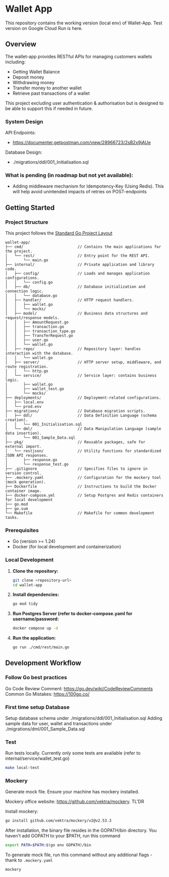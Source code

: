 # Wallet App

This repository contains the working version (local env) of Wallet-App. Test version on Google Cloud Run is here.

## Overview

The wallet-app provides RESTful APIs for managing customers wallets including:

*   Getting Wallet Balance
*   Deposit money
*   Withdrawing money
*   Transfer money to another wallet
*   Retrieve past transactions of a wallet


This project excluding user authentication & authorisation but is designed to be able to support this if needed in future.

### System Design
API Endpoints:
- https://documenter.getpostman.com/view/28966723/2sB2x9jAUe

Database Design:
- ./migrations/ddl/001_Initialisation.sql

### What is pending (in roadmap but not yet available):
- Adding middleware mechanism for Idempotency-Key (Using Redis). This will help avoid unintended impacts of retries on POST-endpoints

## Getting Started

### Project Structure

This project follows the [Standard Go Project Layout](https://github.com/golang-standards/project-layout)

```
wallet-app/
├── cmd/                        // Contains the main applications for the project.
│   └── rest/                   // Entry point for the REST API.
│       └── main.go
├── internal/                   // Private application and library code.
│   ├── config/                 // Loads and manages application configurations.
│   │   └── config.go
│   ├── db/                     // Database initialization and connection logic.
│   │   └── database.go
│   ├── handler/                // HTTP request handlers.
│   │   ├── wallet.go
│   │   └── mocks/             
│   ├── model/                  // Business data structures and request/response models.
│   │   ├── AmountRequest.go
│   │   ├── transaction.go
│   │   ├── transaction_type.go
│   │   ├── TransferRequest.go
│   │   ├── user.go
│   │   └── wallet.go
│   ├── repo/                   // Repository layer: handles interaction with the database.
│   │   └── wallet.go
│   ├── server/                 // HTTP server setup, middleware, and route registration.
│   │   └── http.go
│   └── service/                // Service layer: contains business logic.
│       ├── wallet.go
│       ├── wallet_test.go
│       └── mocks/           
├── deployments/                // Deployment-related configurations.
│   ├── local.env
│   └── prod.env
├── migrations/                 // Database migration scripts.
│   ├── ddl/                    // Data Definition Language (schema creation).
│   │   └── 001_Initialisation.sql
│   └── dml/                    // Data Manipulation Language (sample data insertion).
│       └── 001_Sample_Data.sql
├── pkg/                        // Reusable packages, safe for external import.
│   └── restjson/               // Utility functions for standardized JSON API responses.
│       ├── response.go
│       └── response_test.go
├── .gitignore                  // Specifies files to ignore in version control.
├── .mockery.yaml               // Configuration for the mockery tool (mock generation).
├── Dockerfile                  // Instructions to build the Docker container image.
├── docker-compose.yml          // Setup Postgres and Redis containers for local development
├── go.mod                    
├── go.sum                     
└── Makefile                    // Makefile for common development tasks.
```

### Prerequisites

*   Go (version >= 1.24)
*   Docker (for local development and containerization)

### Local Development

1.  **Clone the repository:**
    ```bash
    git clone <repository-url>
    cd wallet-app
    ```

2.  **Install dependencies:**
    ```bash
    go mod tidy
    ```
3. **Run Postgres Server (refer to docker-compose.yaml for username/password:**
    ```bash
    docker compose up -d
    ```

4. **Run the application:**
    ```bash
    go run ./cmd/rest/main.go
    ```

## Development Workflow
### Follow Go best practices

Go Code Review Comment: https://go.dev/wiki/CodeReviewComments
Common Go Mistakes: https://100go.co/


### First time setup Database
Setup database schema under ./migrations/ddl/001_Initialisation.sql 
Adding sample data for user, wallet and transactions under ./migrations/dml/001_Sample_Data.sql

### Test
Run tests locally. Currently only some tests are available (refer to internal/service/wallet_test.go)
```bash
make local-test
```

### Mockery
Generate mock file. Ensure your machine has mockery installed.

Mockery office website: https://github.com/vektra/mockery. TL'DR

Install mockery:
```bash
go install github.com/vektra/mockery/v2@v2.53.3
```

After installation, the binary file resides in the GOPATH/bin directory. You haven't add GOPATH to your $PATH, run this command
```bash
export PATH=$PATH:$(go env GOPATH)/bin
```

To generate mock file, run this command without any additional flags - thank to `.mockery.yaml`
```bash
mockery
```